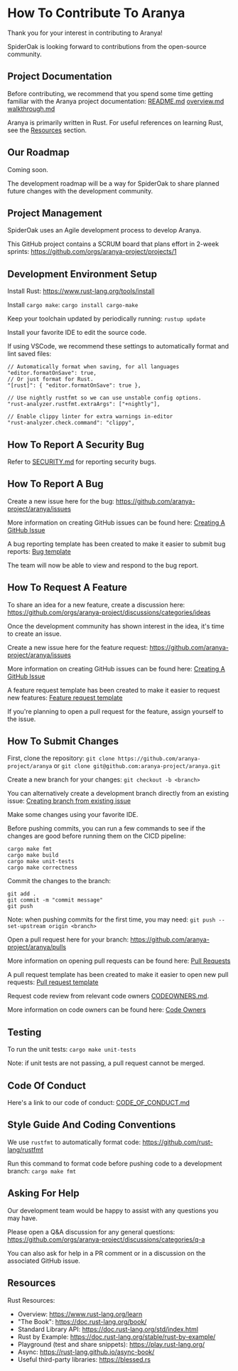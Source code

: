 # How To Contribute To Aranya

Thank you for your interest in contributing to Aranya!

SpiderOak is looking forward to contributions from the open-source community.

## Project Documentation

Before contributing, we recommend that you spend some time getting familiar with the Aranya project documentation:
[README.md](README.md)
[overview.md](docs/overview.md)
[walkthrough.md](docs/walkthrough.md)

Aranya is primarily written in Rust. For useful references on learning Rust, see the [Resources](#resources) section.

## Our Roadmap

Coming soon.

The development roadmap will be a way for SpiderOak to share planned future changes with the development community.

## Project Management

SpiderOak uses an Agile development process to develop Aranya.

This GitHub project contains a SCRUM board that plans effort in 2-week sprints:
https://github.com/orgs/aranya-project/projects/1

## Development Environment Setup

Install Rust:
https://www.rust-lang.org/tools/install

Install `cargo make`:
`cargo install cargo-make`

Keep your toolchain updated by periodically running:
`rustup update`

Install your favorite IDE to edit the source code.

If using VSCode, we recommend these settings to automatically format and lint saved files:
```
// Automatically format when saving, for all languages
"editor.formatOnSave": true,
// Or just format for Rust.
"[rust]": { "editor.formatOnSave": true },

// Use nightly rustfmt so we can use unstable config options.
"rust-analyzer.rustfmt.extraArgs": ["+nightly"],

// Enable clippy linter for extra warnings in-editor
"rust-analyzer.check.command": "clippy",
```

## How To Report A Security Bug

Refer to [SECURITY.md](SECURITY.md) for reporting security bugs.

## How To Report A Bug

Create a new issue here for the bug:
https://github.com/aranya-project/aranya/issues

More information on creating GitHub issues can be found here:
[Creating A GitHub Issue](https://docs.github.com/en/issues/tracking-your-work-with-issues/using-issues/creating-an-issue)

A bug reporting template has been created to make it easier to submit bug reports:
[Bug template](.github/ISSUE_TEMPLATE/bug_template.yml)

The team will now be able to view and respond to the bug report.

## How To Request A Feature

To share an idea for a new feature, create a discussion here:
https://github.com/orgs/aranya-project/discussions/categories/ideas

Once the development community has shown interest in the idea, it's time to create an issue.

Create a new issue here for the feature request:
https://github.com/aranya-project/aranya/issues

More information on creating GitHub issues can be found here:
[Creating A GitHub Issue](https://docs.github.com/en/issues/tracking-your-work-with-issues/using-issues/creating-an-issue)

A feature request template has been created to make it easier to request new features:
[Feature request template](.github/ISSUE_TEMPLATE/feature_template.yml)

If you're planning to open a pull request for the feature, assign yourself to the issue.

## How To Submit Changes

First, clone the repository:
`git clone https://github.com/aranya-project/aranya`
or
`git clone git@github.com:aranya-project/aranya.git`

Create a new branch for your changes:
`git checkout -b <branch>`

You can alternatively create a development branch directly from an existing issue:
[Creating branch from existing issue](https://docs.github.com/en/issues/tracking-your-work-with-issues/using-issues/creating-a-branch-for-an-issue)

Make some changes using your favorite IDE.

Before pushing commits, you can run a few commands to see if the changes are good before running them on the CICD pipeline:
```
cargo make fmt
cargo make build
cargo make unit-tests
cargo make correctness
```

Commit the changes to the branch:
```
git add .
git commit -m "commit message"
git push
```

Note: when pushing commits for the first time, you may need:
`git push --set-upstream origin <branch>`

Open a pull request here for your branch:
https://github.com/aranya-project/aranya/pulls

More information on opening pull requests can be found here:
[Pull Requests](https://docs.github.com/en/pull-requests/collaborating-with-pull-requests/proposing-changes-to-your-work-with-pull-requests/creating-a-pull-request)

A pull request template has been created to make it easier to open new pull requests:
[Pull request template](.github/PULL_REQUEST_TEMPLATE/pull_request_template.yml)

Request code review from relevant code owners [CODEOWNERS.md](CODEOWNERS.md).

More information on code owners can be found here:
[Code Owners](https://docs.github.com/en/repositories/managing-your-repositorys-settings-and-features/customizing-your-repository/about-code-owners)

## Testing

To run the unit tests:
`cargo make unit-tests`

Note: if unit tests are not passing, a pull request cannot be merged.

## Code Of Conduct

Here's a link to our code of conduct:
[CODE_OF_CONDUCT.md](CODE_OF_CONDUCT.md)

## Style Guide And Coding Conventions

We use `rustfmt` to automatically format code:
https://github.com/rust-lang/rustfmt

Run this command to format code before pushing code to a development branch:
`cargo make fmt`

## Asking For Help

Our development team would be happy to assist with any questions you may have.

Please open a Q&A discussion for any general questions:
https://github.com/orgs/aranya-project/discussions/categories/q-a

You can also ask for help in a PR comment or in a discussion on the associated GitHub issue.

## Resources

Rust Resources:
- Overview: https://www.rust-lang.org/learn
- "The Book": https://doc.rust-lang.org/book/
- Standard Library API: https://doc.rust-lang.org/std/index.html
- Rust by Example: https://doc.rust-lang.org/stable/rust-by-example/
- Playground (test and share snippets): https://play.rust-lang.org/
- Async: https://rust-lang.github.io/async-book/
- Useful third-party libraries: https://blessed.rs
